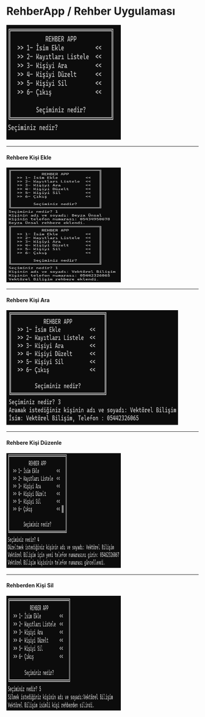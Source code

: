 <h1>RehberApp / Rehber Uygulaması</h1>

<img src="anamenü.png" width="300" height="300" alt="Örnek Resim"/>
<hr /><b><h4>Rehbere Kişi Ekle</h4></b>
<img src="ekle.png" width="300" height="300" alt="Örnek Resim"/>
<hr /><b><h4>Rehbere Kişi Ara</h4></b>
<img src="ara.png" width="450" height="300" alt="Örnek Resim"/>
<hr /><b><h4>Rehbere Kişi Düzenle</h4></b>
<img src="düzelt.png" width="300" height="300" alt="Örnek Resim"/>
<hr /><b><h4>Rehberden Kişi Sil</h4></b>
<img src="sil.png" width="300" height="300" alt="Örnek Resim"/>